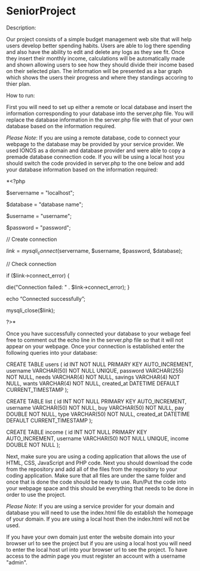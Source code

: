 # SeniorProject
Description:

Our project consists of a simple budget management web site that will help users develop better spending habits. Users are able to log there spending and also have the ability to edit and delete any logs as they see fit. Once they insert their monthly income, calculations will be automatically made and shown allowing users to see how they should divide their income based on their selected plan. The information will be presented as a bar graph which shows the users their progress and where they standings accoring to thier plan.

How to run:

First you will need to set up either a remote or local database and insert the information corresponding to your database into the server.php file. You will replace the database information in the server.php file with that of your own database based on the information required.

*Please Note*: 
If you are using a remote database, code to connect your webpage to the database may be provided by your service provider. We used IONOS as a domain and database provider and were able to copy a premade database connection code.
If you will be using a local host you should switch the code provided in server.php to the one below and add your database information based on the information required:

*<?php

$servername = "localhost";

$database = "database name";

$username = "username";

$password = "password";

// Create connection

$link = mysqli_connect($servername, $username, $password, $database);

// Check connection

if ($link->connect_error) {

die("Connection failed: " . $link->connect_error);
}

echo “Connected successfully”;

mysqli_close($link);

?>*

Once you have successfully connected your database to your webage feel free to comment out the echo line in the server.php file so that it will not appear on your webpage. Once your connection is established enter the following queries into your database:

CREATE TABLE users (
    id INT NOT NULL PRIMARY KEY AUTO_INCREMENT,
    username VARCHAR(50) NOT NULL UNIQUE,
    password VARCHAR(255) NOT NULL,
    needs VARCHAR(4) NOT NULL,
    savings VARCHAR(4) NOT NULL,
    wants VARCHAR(4) NOT NULL,
    created_at DATETIME DEFAULT CURRENT_TIMESTAMP
);

CREATE TABLE list (
    id INT NOT NULL PRIMARY KEY AUTO_INCREMENT,
    username VARCHAR(50) NOT NULL,
    buy VARCHAR(50) NOT NULL,
    pay DOUBLE NOT NULL,
    type VARCHAR(50) NOT NULL,
    created_at DATETIME DEFAULT CURRENT_TIMESTAMP
);

CREATE TABLE income (
    id INT NOT NULL PRIMARY KEY AUTO_INCREMENT,
    username VARCHAR(50) NOT NULL UNIQUE,
    income DOUBLE NOT NULL
);

Next, make sure you are using a coding application that allows the use of HTML, CSS, JavaScript and PHP code. Next you should download the code from the repository and add all of the files from the repository to your coding application. Make sure that all files are under the same folder and once that is done the code should be ready to use. Run/Put the code into your webpage space and this should be everything that needs to be done in order to use the project. 

*Please Note*: If you are using a service provider for your domain and database you will need to use the index.html file do establish the homepage of your domain. If you are using a local host then the index.html will not be used.

If you have your own domain just enter the website domain into your browser url to see the project but if you are using a local host you will need to enter the local host url into your browser url to see the project. To have access to the admin page you must register an account with a username "admin".
